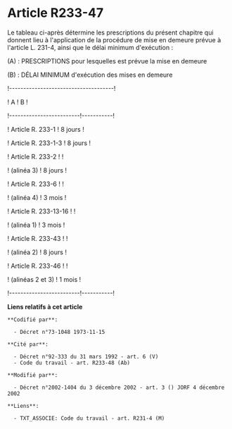 # Article R233-47

Le tableau ci-après détermine les prescriptions du présent chapitre qui donnent lieu à l'application de la procédure de mise
en demeure prévue à l'article L. 231-4, ainsi que le délai minimum d'exécution :

(A) : PRESCRIPTIONS pour lesquelles est prévue la mise en demeure

(B) : DÉLAI MINIMUM d'exécution des mises en demeure

!-------------------------------------!

!           A             !     B     !

!-------------------------!-----------!

! Article R. 233-1        !  8 jours  !

! Article R. 233-1-3      !  8 jours  !

! Article R. 233-2        !           !

!  (alinéa 3)             !  8 jours  !

! Article R. 233-6        !           !

!  (alinéa 4)             !  3 mois   !

! Article R. 233-13-16    !           !

!  (alinéa 1)             !  3 mois   !

! Article R. 233-43       !           !

!  (alinéa 2)             !  8 jours  !

! Article R. 233-46       !           !

!  (alinéas 2 et 3)       !  1 mois   !

!-------------------------!-----------!

**Liens relatifs à cet article**

	**Codifié par**:

	  - Décret n°73-1048 1973-11-15

	**Cité par**:

	  - Décret n°92-333 du 31 mars 1992 - art. 6 (V)
	  - Code du travail - art. R233-48 (Ab)

	**Modifié par**:

	  - Décret n°2002-1404 du 3 décembre 2002 - art. 3 () JORF 4 décembre 2002

	**Liens**:

	  - TXT_ASSOCIE: Code du travail - art. R231-4 (M)
